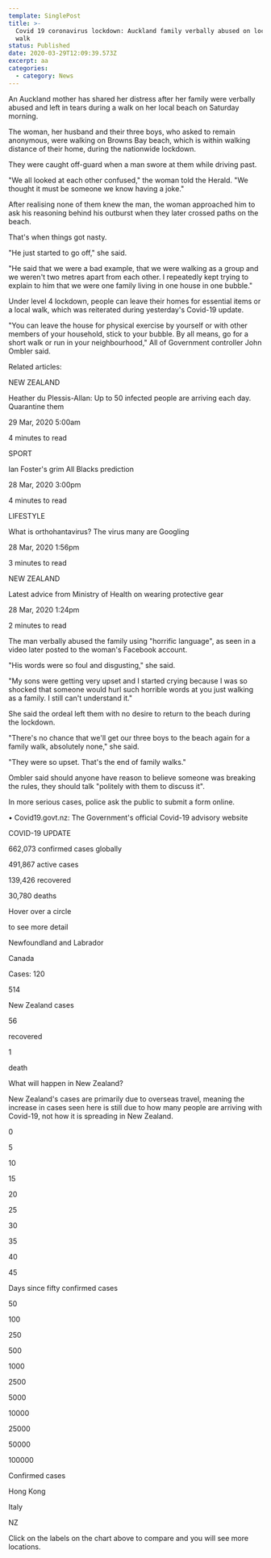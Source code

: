 ```yaml
---
template: SinglePost
title: >-
  Covid 19 coronavirus lockdown: Auckland family verbally abused on local beach
  walk
status: Published
date: 2020-03-29T12:09:39.573Z
excerpt: aa
categories:
  - category: News
---
```

An Auckland mother has shared her distress after her family were verbally abused and left in tears during a walk on her local beach on Saturday morning.



The woman, her husband and their three boys, who asked to remain anonymous, were walking on Browns Bay beach, which is within walking distance of their home, during the nationwide lockdown.



They were caught off-guard when a man swore at them while driving past.



"We all looked at each other confused," the woman told the Herald. "We thought it must be someone we know having a joke."





After realising none of them knew the man, the woman approached him to ask his reasoning behind his outburst when they later crossed paths on the beach.



That's when things got nasty.



"He just started to go off," she said.



"He said that we were a bad example, that we were walking as a group and we weren't two metres apart from each other. I repeatedly kept trying to explain to him that we were one family living in one house in one bubble."



Under level 4 lockdown, people can leave their homes for essential items or a local walk, which was reiterated during yesterday's Covid-19 update.



"You can leave the house for physical exercise by yourself or with other members of your household, stick to your bubble. By all means, go for a short walk or run in your neighbourhood," All of Government controller John Ombler said.



Related articles:

NEW ZEALAND

Heather du Plessis-Allan: Up to 50 infected people are arriving each day. Quarantine them

29 Mar, 2020 5:00am

 4 minutes to read

SPORT

Ian Foster's grim All Blacks prediction

28 Mar, 2020 3:00pm

 4 minutes to read

LIFESTYLE

What is orthohantavirus? The virus many are Googling

28 Mar, 2020 1:56pm

 3 minutes to read

NEW ZEALAND

Latest advice from Ministry of Health on wearing protective gear

28 Mar, 2020 1:24pm

 2 minutes to read

The man verbally abused the family using "horrific language", as seen in a video later posted to the woman's Facebook account.



"His words were so foul and disgusting," she said.



"My sons were getting very upset and I started crying because I was so shocked that someone would hurl such horrible words at you just walking as a family. I still can't understand it."



She said the ordeal left them with no desire to return to the beach during the lockdown.



"There's no chance that we'll get our three boys to the beach again for a family walk, absolutely none," she said.



"They were so upset. That's the end of family walks."



Ombler said should anyone have reason to believe someone was breaking the rules, they should talk "politely with them to discuss it".



In more serious cases, police ask the public to submit a form online.



• Covid19.govt.nz: The Government's official Covid-19 advisory website



COVID-19 UPDATE

662,073 confirmed cases globally

491,867 active cases

139,426 recovered

30,780 deaths

Hover over a circle

to see more detail

Newfoundland and Labrador

Canada

Cases: 120

514

New Zealand cases

56

recovered

1

death

What will happen in New Zealand?

New Zealand's cases are primarily due to overseas travel, meaning the increase in cases seen here is still due to how many people are arriving with Covid-19, not how it is spreading in New Zealand.

0

5

10

15

20

25

30

35

40

45

Days since fifty confirmed cases

50

100

250

500

1000

2500

5000

10000

25000

50000

100000

Confirmed cases

Hong Kong

Italy

NZ

Click on the labels on the chart above to compare and you will see more locations.
